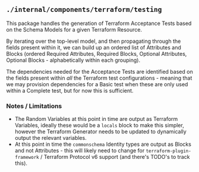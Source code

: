## `./internal/components/terraform/testing`

This package handles the generation of Terraform Acceptance Tests based on the Schema Models for a given Terraform Resource.

By iterating over the top-level model, and then propagating through the fields present within it, we can build up an ordered list of Attributes and Blocks (ordered Required Attributes, Required Blocks, Optional Attributes, Optional Blocks - alphabetically within each grouping).

The dependencies needed for the Acceptance Tests are identified based on the fields present within _all_ the Terraform test configurations - meaning that we may provision dependencies for a Basic test when these are only used within a Complete test, but for now this is sufficient.

### Notes / Limitations

* The Random Variables at this point in time are output as Terraform Variables, ideally these would be a `locals` block to make this simpler, however the Terraform Generator needs to be updated to dynamically output the relevant variables.
* At this point in time the `commonschema` Identity types are output as Blocks and not Attributes - this will likely need to change for `terraform-plugin-framework` / Terraform Protocol v6 support (and there's TODO's to track this).
